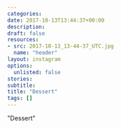 ```yaml
---
categories:
date: 2017-10-13T13:44:37+00:00
description:
draft: false
resources:
- src: 2017-10-13_13-44-37_UTC.jpg
  name: "header"
layout: instagram
options:
  unlisted: false
stories:
subtitle:
title: "Dessert"
tags: []
---
```


"Dessert"
